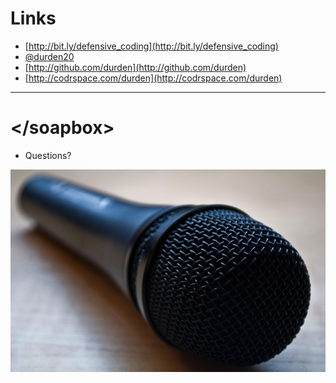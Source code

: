 # Links

- [http://bit.ly/defensive_coding](http://bit.ly/defensive_coding)
- [@durden20](http://twitter.com/#!/durden20)
- [http://github.com/durden](http://github.com/durden)
- [http://codrspace.com/durden](http://codrspace.com/durden)

--------------------------------------------------

# &lt;/soapbox&gt;

- Questions?

<img src="images/microphone.jpg"/>
